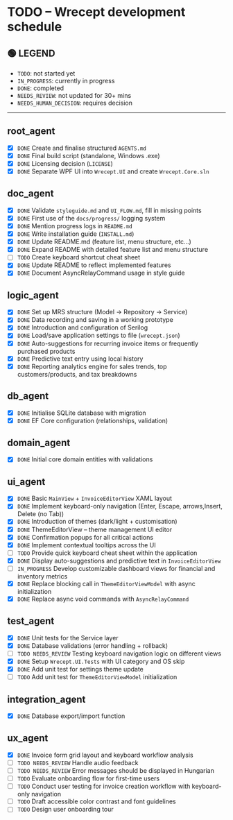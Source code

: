 # TODO – Wrecept development schedule

## 🟢 LEGEND
- `TODO`: not started yet
- `IN_PROGRESS`: currently in progress
- `DONE`: completed
- `NEEDS_REVIEW`: not updated for 30+ mins
- `NEEDS_HUMAN_DECISION`: requires decision

---

## root_agent
- [x] `DONE` Create and finalise structured `AGENTS.md`
- [x] `DONE` Final build script (standalone, Windows .exe)
- [x] `DONE` Licensing decision (`LICENSE`)
- [x] `DONE` Separate WPF UI into `Wrecept.UI` and create `Wrecept.Core.sln`

## doc_agent
- [x] `DONE` Validate `styleguide.md` and `UI_FLOW.md`, fill in missing points
- [x] `DONE` First use of the `docs/progress/` logging system
- [x] `DONE` Mention progress logs in `README.md`
- [x] `DONE` Write installation guide (`INSTALL.md`)
- [x] `DONE` Update README.md (feature list, menu structure, etc...)
- [x] `DONE` Expand README with detailed feature list and menu structure
- [ ] `TODO` Create keyboard shortcut cheat sheet
 - [x] `DONE` Update README to reflect implemented features
- [x] `DONE` Document AsyncRelayCommand usage in style guide

## logic_agent
- [x] `DONE` Set up MRS structure (Model → Repository → Service)
- [x] `DONE` Data recording and saving in a working prototype
- [x] `DONE` Introduction and configuration of Serilog
- [x] `DONE` Load/save application settings to file (`wrecept.json`)
- [x] `DONE` Auto-suggestions for recurring invoice items or frequently purchased products
- [x] `DONE` Predictive text entry using local history
- [x] `DONE` Reporting analytics engine for sales trends, top customers/products, and tax breakdowns

## db_agent
- [x] `DONE` Initialise SQLite database with migration
- [x] `DONE` EF Core configuration (relationships, validation)

## domain_agent
- [x] `DONE` Initial core domain entities with validations

## ui_agent
- [x] `DONE` Basic `MainView` + `InvoiceEditorView` XAML layout
- [x] `DONE` Implement keyboard-only navigation (Enter, Escape, arrows,Insert, Delete (no Tab))
- [x] `DONE` Introduction of themes (dark/light + customisation)
- [x] `DONE` ThemeEditorView – theme management UI editor
- [x] `DONE` Confirmation popups for all critical actions
- [x] `DONE` Implement contextual tooltips across the UI
- [ ] `TODO` Provide quick keyboard cheat sheet within the application
- [x] `DONE` Display auto-suggestions and predictive text in `InvoiceEditorView`
- [ ] `IN_PROGRESS` Develop customizable dashboard views for financial and inventory metrics
- [x] `DONE` Replace blocking call in `ThemeEditorViewModel` with async initialization
- [x] `DONE` Replace async void commands with `AsyncRelayCommand`

## test_agent
- [x] `DONE` Unit tests for the Service layer
- [x] `DONE` Database validations (error handling + rollback)
- [ ] `TODO NEEDS_REVIEW` Testing keyboard navigation logic on different views
- [x] `DONE` Setup `Wrecept.UI.Tests` with UI category and OS skip
- [x] `DONE` Add unit test for settings theme update
- [ ] `TODO` Add unit test for `ThemeEditorViewModel` initialization

## integration_agent
- [x] `DONE` Database export/import function

## ux_agent
- [x] `DONE` Invoice form grid layout and keyboard workflow analysis
- [ ] `TODO NEEDS_REVIEW` Handle audio feedback
- [ ] `TODO NEEDS_REVIEW` Error messages should be displayed in Hungarian
- [ ] `TODO` Evaluate onboarding flow for first-time users
- [ ] `TODO` Conduct user testing for invoice creation workflow with keyboard-only navigation
- [ ] `TODO` Draft accessible color contrast and font guidelines
- [ ] `TODO` Design user onboarding tour
